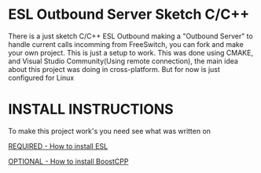 # ESL Outbound Server Sketch C/C++

There is a just sketch C/C++ ESL Outbound making a "Outbound Server" to handle current calls incomming from FreeSwitch, you can fork and make your own project. This is just a setup to work. This was done using CMAKE, and Visual Studio Community(Using remote connection), the main idea about this project was doing in cross-platform. But for now is just configured for Linux

# INSTALL INSTRUCTIONS

To make this project work's you need see what was written on

[REQUIRED - How to install ESL](ThirdParty/libeslcpp/HOW_TO_INSTALL_ESL.md)

[OPTIONAL - How to install BoostCPP](ThirdParty/boost/HOW_TO_INSTALL_BOOST_IF_NECESSARY.md)